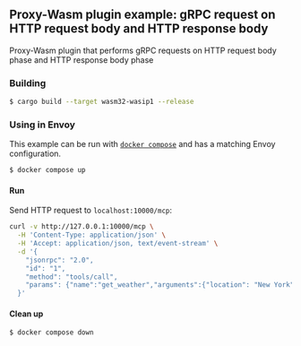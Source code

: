 ## Proxy-Wasm plugin example: gRPC request on HTTP request body and HTTP response body

Proxy-Wasm plugin that performs gRPC requests on HTTP request body phase and HTTP response body phase

### Building

```sh
$ cargo build --target wasm32-wasip1 --release
```

### Using in Envoy

This example can be run with [`docker compose`](https://docs.docker.com/compose/install/)
and has a matching Envoy configuration.

```sh
$ docker compose up
```

#### Run

Send HTTP request to `localhost:10000/mcp`:

```sh
curl -v http://127.0.0.1:10000/mcp \
  -H 'Content-Type: application/json' \
  -H 'Accept: application/json, text/event-stream' \
  -d '{
    "jsonrpc": "2.0",
    "id": "1",
    "method": "tools/call",
    "params": {"name":"get_weather","arguments":{"location": "New York"}}
  }'
```

#### Clean up

```sh
$ docker compose down
```
